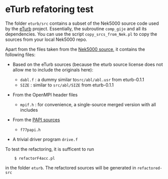 # eTurb refatoring test 

The folder `eturb/src` contains a subset of the Nek5000 source code used by the [eTurb](https://exabl.github.io/eturb/) project. Essentially, the subroutine `comp_gije` and all its dependencies. You can use the script `copy_srcs_from_Nek.pl` to copy the sources from your local Nek5000 repo.

Apart from the files taken from the [Nek5000 source](https://github.com/Nek5000/Nek5000), it contains the following files:

- Based on the eTurb sources (because the eturb source license does not allow me to include the originals here):

    - `dabl.f` : a dummy similar to`src/abl/abl.usr` from eturb-0.1.1
    - `SIZE` : similar to `src/abl/SIZE` from eturb-0.1.1

- From the OpenMPI header files

    - `mpif.h` : for convenience, a single-source merged version with all includes 

- From the [PAPI sources](https://bitbucket.org/icl/papi/src/master/)

    - `f77papi.h`

- A trivial driver program `drive.f`

To test the refactoring, it is sufficent to run

        $ refactorF4acc.pl

in the folder `eturb`. The refactored sources will be generated in `refactored-src`        

